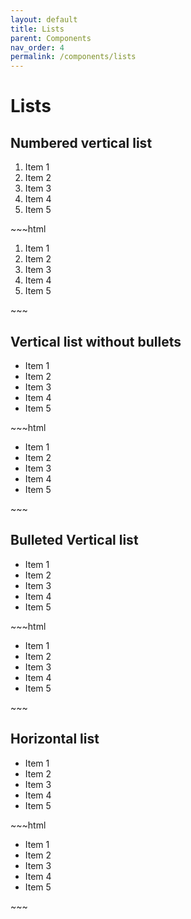 ```yaml
---
layout: default
title: Lists
parent: Components
nav_order: 4
permalink: /components/lists
---
```


# Lists
## Numbered vertical list 
<div class="container">
    <ol>
        <li class="ordered-item"> Item 1 </li>
        <li class="ordered-item"> Item 2 </li>
        <li class="ordered-item"> Item 3 </li>
        <li class="ordered-item"> Item 4 </li>
        <li class="ordered-item"> Item 5 </li>
    </ol>
</div>
~~~html
<div class="container">
    <ol>
        <li class="ordered-item"> Item 1 </li>
        <li class="ordered-item"> Item 2 </li>
        <li class="ordered-item"> Item 3 </li>
        <li class="ordered-item"> Item 4 </li>
        <li class="ordered-item"> Item 5 </li>
    </ol>
</div>
~~~

## Vertical list without bullets
<div class="container">
    <ul>
        <li class="unordered-item"> Item 1 </li>
        <li class="unordered-item"> Item 2 </li>
        <li class="unordered-item"> Item 3 </li>
        <li class="unordered-item"> Item 4 </li>
        <li class="unordered-item"> Item 5 </li>
    </ul>
</div>
~~~html
<div class="container">
    <ul>
        <li class="unordered-item"> Item 1 </li>
        <li class="unordered-item"> Item 2 </li>
        <li class="unordered-item"> Item 3 </li>
        <li class="unordered-item"> Item 4 </li>
        <li class="unordered-item"> Item 5 </li>
    </ul>
</div>
~~~

## Bulleted Vertical list 
<div class="container">
    <ul>
        <li class="bulleted-item"> Item 1 </li>
        <li class="bulleted-item"> Item 2 </li>
        <li class="bulleted-item"> Item 3 </li>
        <li class="bulleted-item"> Item 4 </li>
        <li class="bulleted-item"> Item 5 </li>
    </ul>
</div>
~~~html
<div class="container">
    <ul>
        <li class="bulleted-item"> Item 1 </li>
        <li class="bulleted-item"> Item 2 </li>
        <li class="bulleted-item"> Item 3 </li>
        <li class="bulleted-item"> Item 4 </li>
        <li class="bulleted-item"> Item 5 </li>
    </ul>
</div>
~~~

## Horizontal list 
<div class="inline">
    <ul>
        <li class="horizontal-item"> Item 1 </li>
        <li class="horizontal-item"> Item 2 </li>
        <li class="horizontal-item"> Item 3 </li>
        <li class="horizontal-item"> Item 4 </li>
        <li class="horizontal-item"> Item 5 </li>
    </ul>
</div>
~~~html
<div class="inline">
    <ul>
        <li class="horizontal-item"> Item 1 </li>
        <li class="horizontal-item"> Item 2 </li>
        <li class="horizontal-item"> Item 3 </li>
        <li class="horizontal-item"> Item 4 </li>
        <li class="horizontal-item"> Item 5 </li>
    </ul>
</div>
~~~

<!-- # Horizontal list  -->
<!-- <div class="horizontal-div">
    <div class="horizontal-inner"> Item 1 </div>
    <div class="horizontal-inner"> Item 2 </div>
    <div class="horizontal-inner"> Item 3 </div>
    <div class="horizontal-inner"> Item 4 </div>
    <div class="horizontal-inner"> Item 5 </div>
</div>
~~~html
<div class="horizontal-div">
    <div class="horizontal-inner"> Item 1 </div>
    <div class="horizontal-inner"> Item 2 </div>
    <div class="horizontal-inner"> Item 3 </div>
    <div class="horizontal-inner"> Item 4 </div>
    <div class="horizontal-inner"> Item 5 </div>
</div>
~~~ -->